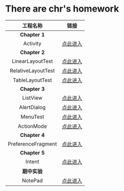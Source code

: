 # There are chr's homework

|      工程名称      |                             链接                             |
| :----------------: | :----------------------------------------------------------: |
|   **Chapter 1**    |                                                              |
|      Activity      | [点此进入](https://github.com/abeitou/class/tree/master/Activity) |
|   **Chapter 2**    |                                                              |
|  LinearLayoutTest  | [点此进入](https://github.com/abeitou/class/tree/master/LinearLayoutTest) |
| RelativeLayoutTest | [点此进入](https://github.com/abeitou/class/tree/master/RelativeLayoutTest) |
|  TableLayoutTest   | [点此进入](https://github.com/abeitou/class/tree/master/TableLayoutTest) |
|   **Chapter 3**    |                                                              |
|      ListView      | [点此进入](https://github.com/abeitou/class/tree/master/ListView) |
|    AlertDialog     | [点此进入](https://github.com/abeitou/class/tree/master/AlertDialog) |
|      MenuTest      | [点此进入](https://github.com/abeitou/class/tree/master/MenuTest_xml) |
|     ActionMode     | [点此进入](https://github.com/abeitou/class/tree/master/ContextActionModeTest) |
|   **Chapter 4**    |                                                              |
| PreferenceFragment | [点此进入](https://github.com/abeitou/class/tree/master/PrefereceFragment) |
|   **Chapter 5**    |                                                              |
|       Intent       | [点此进入](https://github.com/abeitou/class/tree/master/Intent) |
|    **期中实验**    |                                                              |
|      NotePad       | [点此进入](https://github.com/abeitou/class/tree/master/NotePad) |





